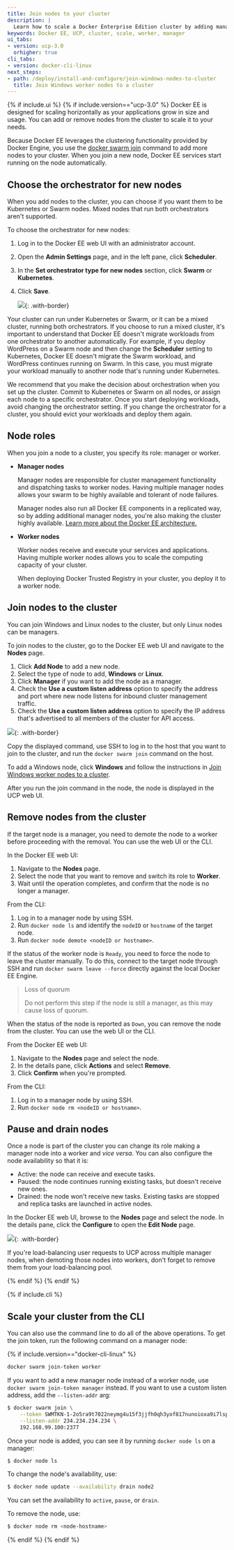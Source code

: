 ```yaml
---
title: Join nodes to your cluster
description: |
  Learn how to scale a Docker Enterprise Edition cluster by adding manager and worker nodes.
keywords: Docker EE, UCP, cluster, scale, worker, manager
ui_tabs:
- version: ucp-3.0
  orhigher: true
cli_tabs:
- version: docker-cli-linux
next_steps:
- path: /deploy/install-and-configure/join-windows-nodes-to-cluster
  title: Join Windows worker nodes to a cluster
---
```

{% if include.ui %}
{% if include.version=="ucp-3.0" %}
Docker EE is designed for scaling horizontally as your applications grow in
size and usage. You can add or remove nodes from the cluster to scale it
to your needs.

Because Docker EE leverages the clustering functionality provided by Docker
Engine, you use the [docker swarm join](/engine/swarm/swarm-tutorial/add-nodes.md)
command to add more nodes to your cluster. When you join a new node, Docker EE
services start running on the node automatically.

## Choose the orchestrator for new nodes

When you add nodes to the cluster, you can choose if you want them to be
Kubernetes or Swarm nodes. Mixed nodes that run both orchestrators aren't
supported.

To choose the orchestrator for new nodes:

1.  Log in to the Docker EE web UI with an administrator account.
2.  Open the **Admin Settings** page, and in the left pane, click **Scheduler**.
3.  In the **Set orchestrator type for new nodes** section, click **Swarm**
    or **Kubernetes**.
4.  Click **Save**.
    
    ![](../images/join-nodes-to-cluster-1.png){: .with-border}

Your cluster can run under Kubernetes or Swarm, or it can be a mixed cluster,
running both orchestrators. If you choose to run a mixed cluster, it's
important to understand that Docker EE doesn't migrate workloads from one
orchestrator to another automatically. For example, if you deploy WordPress
on a Swarm node and then change the **Scheduler** setting to Kubernetes,
Docker EE doesn't migrate the Swarm workload, and WordPress continues running
on Swarm. In this case, you must migrate your workload manually to another node
that's running under Kubernetes.

We recommend that you make the decision about orchestration when you set up the
cluster. Commit to Kubernetes or Swarm on all nodes, or assign each node to a
specific orchestrator. Once you start deploying workloads, avoid changing the
orchestrator setting. If you change the orchestrator for a cluster, you should
evict your workloads and deploy them again.

## Node roles

When you join a node to a cluster, you specify its role: manager or worker.

* **Manager nodes**

    Manager nodes are responsible for cluster management functionality and
    dispatching tasks to worker nodes. Having multiple manager nodes allows
    your swarm to be highly available and tolerant of node failures.

    Manager nodes also run all Docker EE components in a replicated way, so
    by adding additional manager nodes, you're also making the cluster highly
    available.
    [Learn more about the Docker EE architecture.](../architecture/how-docker-ee-delivers-ha.md)

* **Worker nodes**

    Worker nodes receive and execute your services and applications. Having
    multiple worker nodes allows you to scale the computing capacity of your
    cluster.

    When deploying Docker Trusted Registry in your cluster, you deploy it to a
    worker node.

## Join nodes to the cluster

You can join Windows and Linux nodes to the cluster, but only Linux nodes can
be managers.

To join nodes to the cluster, go to the Docker EE web UI and navigate to the
**Nodes** page.

1.  Click **Add Node** to add a new node.
2.  Select the type of node to add, **Windows** or **Linux**.
2.  Click **Manager** if you want to add the node as a manager. 
3.  Check the **Use a custom listen address** option to specify the address
    and port where new node listens for inbound cluster management traffic.
4.  Check the **Use a custom listen address** option to specify the
    IP address that's advertised to all members of the cluster for API access.

![](../images/join-nodes-to-cluster-2.png){: .with-border}

Copy the displayed command, use SSH to log in to the host that you want to
join to the cluster, and run the `docker swarm join` command on the host.

To add a Windows node, click **Windows** and follow the instructions in
[Join Windows worker nodes to a cluster](join-windows-nodes-to-cluster.md). 

After you run the join command in the node, the node is displayed in the UCP
web UI.

## Remove nodes from the cluster

If the target node is a manager, you need to demote the node to a worker
before proceeding with the removal. You can use the web UI or the CLI.

In the Docker EE web UI:

1.  Navigate to the **Nodes** page.
2.  Select the node that you want to remove and switch its role to **Worker**.
3.  Wait until the operation completes, and confirm that the node is no longer
    a manager.

From the CLI:

1.  Log in to a manager node by using SSH.
2.  Run `docker node ls` and identify the `nodeID` or `hostname` of the target
    node.
3.  Run `docker node demote <nodeID or hostname>`.

If the status of the worker node is `Ready`, you need to force the node to leave
the cluster manually. To do this, connect to the target node through SSH and
run `docker swarm leave --force` directly against the local Docker EE Engine. 
   
   > Loss of quorum
   > 
   > Do not perform this step if the node is still a manager, as
   > this may cause loss of quorum.

When the status of the node is reported as `Down`, you can remove the node from
the cluster. You can use the web UI or the CLI.

From the Docker EE web UI:

1.  Navigate to the **Nodes** page and select the node.
2.  In the details pane, click **Actions** and select **Remove**.
3.  Click **Confirm** when you're prompted.

From the CLI:

1.  Log in to a manager node by using SSH.
2.  Run `docker node rm <nodeID or hostname>`.

## Pause and drain nodes

Once a node is part of the cluster you can change its role making a manager
node into a worker and *vice versa*. You can also configure the node availability
so that it is:

* Active: the node can receive and execute tasks.
* Paused: the node continues running existing tasks, but doesn't receive new ones.
* Drained: the node won't receive new tasks. Existing tasks are stopped and
  replica tasks are launched in active nodes.

In the Docker EE web UI, browse to the **Nodes** page and select the node.
In the details pane, click the **Configure** to open the **Edit Node** page.

![](../../images/scale-your-cluster-3.png){: .with-border}

If you're load-balancing user requests to UCP across multiple manager nodes,
when demoting those nodes into workers, don't forget to remove them from your
load-balancing pool.

{% endif %}
{% endif %}

{% if include.cli %}

## Scale your cluster from the CLI

You can also use the command line to do all of the above operations. To get the
join token, run the following command on a manager node:

{% if include.version=="docker-cli-linux" %}
```bash
docker swarm join-token worker
```

If you want to add a new manager node instead of a worker node, use
`docker swarm join-token manager` instead. If you want to use a custom listen
address, add the `--listen-addr` arg:

```bash
$ docker swarm join \
    --token SWMTKN-1-2o5ra9t7022neymg4u15f3jjfh0qh3yof817nunoioxa9i7lsp-dkmt01ebwp2m0wce1u31h6lmj \
    --listen-addr 234.234.234.234 \
    192.168.99.100:2377
```

Once your node is added, you can see it by running `docker node ls` on a manager:

```bash
$ docker node ls
```

To change the node's availability, use:

```bash
$ docker node update --availability drain node2
```

You can set the availability to `active`, `pause`, or `drain`.

To remove the node, use:

```bash
$ docker node rm <node-hostname>
```

{% endif %}
{% endif %}

